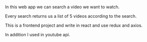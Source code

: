 In this web app we can search a video we want to watch.

Every search returns us a list of 5 videos according to the search.

This is a frontend project and write in react and use redux and axios.

In addition I used in youtube api.
